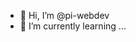 - 👋 Hi, I’m @pi-webdev
- 🌱 I’m currently learning ...

<!---
pi-webdev/pi-webdev is a ✨ special ✨ repository because its `README.md` (this file) appears on your GitHub profile.
You can click the Preview link to take a look at your changes.
--->
